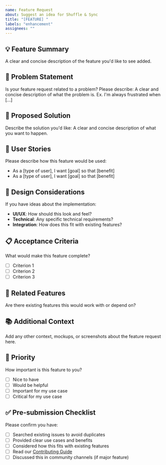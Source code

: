 ```yaml
---
name: Feature Request
about: Suggest an idea for Shuffle & Sync
title: "[FEATURE] "
labels: "enhancement"
assignees: ""
---
```


## 💡 Feature Summary

A clear and concise description of the feature you'd like to see added.

## 🎯 Problem Statement

Is your feature request related to a problem? Please describe:
A clear and concise description of what the problem is. Ex. I'm always frustrated when [...]

## 💭 Proposed Solution

Describe the solution you'd like:
A clear and concise description of what you want to happen.

## 🔄 User Stories

Please describe how this feature would be used:

- As a [type of user], I want [goal] so that [benefit]
- As a [type of user], I want [goal] so that [benefit]

## 🎨 Design Considerations

If you have ideas about the implementation:

- **UI/UX**: How should this look and feel?
- **Technical**: Any specific technical requirements?
- **Integration**: How does this fit with existing features?

## 📋 Acceptance Criteria

What would make this feature complete?

- [ ] Criterion 1
- [ ] Criterion 2
- [ ] Criterion 3

## 🔗 Related Features

Are there existing features this would work with or depend on?

## 📚 Additional Context

Add any other context, mockups, or screenshots about the feature request here.

## 🌟 Priority

How important is this feature to you?

- [ ] Nice to have
- [ ] Would be helpful
- [ ] Important for my use case
- [ ] Critical for my use case

## ✅ Pre-submission Checklist

Please confirm you have:

- [ ] Searched existing issues to avoid duplicates
- [ ] Provided clear use cases and benefits
- [ ] Considered how this fits with existing features
- [ ] Read our [Contributing Guide](../../CONTRIBUTING.md)
- [ ] Discussed this in community channels (if major feature)
